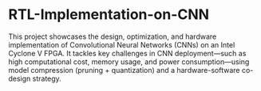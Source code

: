 # RTL-Implementation-on-CNN
This project showcases the design, optimization, and hardware implementation of Convolutional Neural Networks (CNNs) on an Intel Cyclone V FPGA. It tackles key challenges in CNN deployment—such as high computational cost, memory usage, and power consumption—using model compression (pruning + quantization) and a hardware-software co-design strategy.
